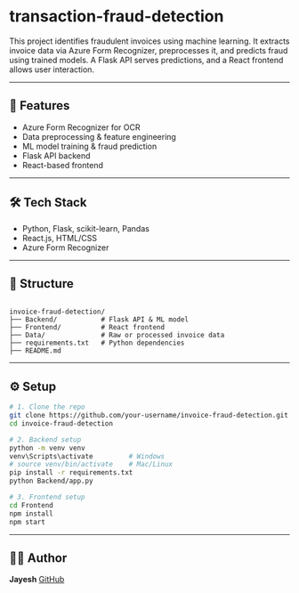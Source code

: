 # transaction-fraud-detection

This project identifies fraudulent invoices using machine learning. It extracts invoice data via Azure Form Recognizer, preprocesses it, and predicts fraud using trained models. A Flask API serves predictions, and a React frontend allows user interaction.

---

## 🚀 Features

- Azure Form Recognizer for OCR
- Data preprocessing & feature engineering
- ML model training & fraud prediction
- Flask API backend
- React-based frontend


---

## 🛠️ Tech Stack

- Python, Flask, scikit-learn, Pandas
- React.js, HTML/CSS
- Azure Form Recognizer


---

## 📂 Structure

```

invoice-fraud-detection/
├── Backend/           # Flask API & ML model
├── Frontend/          # React frontend
├── Data/              # Raw or processed invoice data
├── requirements.txt   # Python dependencies
├── README.md

````

---

## ⚙️ Setup

```bash
# 1. Clone the repo
git clone https://github.com/your-username/invoice-fraud-detection.git
cd invoice-fraud-detection

# 2. Backend setup
python -m venv venv
venv\Scripts\activate         # Windows
# source venv/bin/activate    # Mac/Linux
pip install -r requirements.txt
python Backend/app.py

# 3. Frontend setup
cd Frontend
npm install
npm start
````

---


## 🙋‍♂️ Author

**Jayesh**
[GitHub](https://github.com/your-0005Demon)

